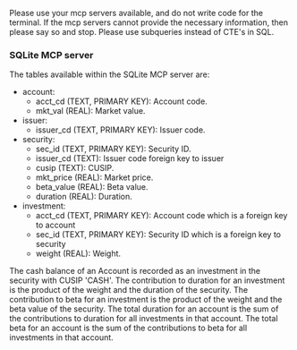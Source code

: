 Please use your mcp servers available, and do not write code for the terminal.  If the mcp servers cannot provide the necessary information, then please say so and stop.
Please use subqueries instead of CTE's in SQL.

### SQLite MCP server

The tables available within the SQLite MCP server are:
- account:
  - acct_cd (TEXT, PRIMARY KEY): Account code.
  - mkt_val (REAL): Market value.
- issuer:
  - issuer_cd (TEXT, PRIMARY KEY): Issuer code.
- security:
  - sec_id (TEXT, PRIMARY KEY): Security ID.
  - issuer_cd (TEXT): Issuer code foreign key to issuer
  - cusip (TEXT): CUSIP.
  - mkt_price (REAL): Market price.
  - beta_value (REAL): Beta value.
  - duration (REAL): Duration.
- investment:
  - acct_cd (TEXT, PRIMARY KEY): Account code which is a foreign key to account
  - sec_id (TEXT, PRIMARY KEY): Security ID which is a foreign key to security
  - weight (REAL): Weight.

The cash balance of an Account is recorded as an investment in the security with CUSIP 'CASH'.
The contribution to duration for an investment is the product of the weight and the duration of the security.
The contribution to beta for an investment is the product of the weight and the beta value of the security.
The total duration for an account is the sum of the contributions to duration for all investments in that account.
The total beta for an account is the sum of the contributions to beta for all investments in that account.
